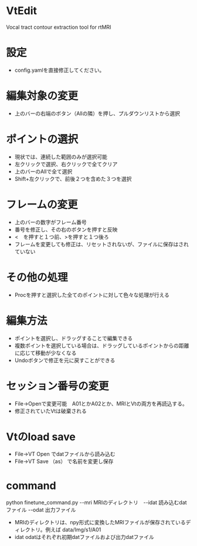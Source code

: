# VtEdit
Vocal tract contour extraction tool for rtMRI

# 設定
- config.yamlを直接修正してください。

# 編集対象の変更
- 上のバーの右端のボタン（Allの隣）を押し、プルダウンリストから選択

# ポイントの選択
- 現状では、連続した範囲のみが選択可能
- 左クリックで選択、右クリックで全てクリア
- 上のバーのAllで全て選択
- Shift+左クリックで、前後２つを含めた３つを選択

# フレームの変更
- 上のバーの数字がフレーム番号
- 番号を修正し、その右のボタンを押すと反映
- <　を押すと１つ前、>を押すと１つ後ろ
- フレームを変更しても修正は、リセットされないが、ファイルに保存はされていない

# その他の処理
- Procを押すと選択した全てのポイントに対して色々な処理が行える

# 編集方法
- ポイントを選択し、ドラッグすることで編集できる
- 複数ポイントを選択している場合は、ドラッグしているポイントからの距離に応じて移動が少なくなる
- Undoボタンで修正を元に戻すことができる

# セッション番号の変更
- File->Openで変更可能　A01とかA02とか、MRIとVtの両方を再読込する。
- 修正されていたVtは破棄される

# Vtのload save
- File->VT Open でdatファイルから読み込む
- File->VT Save （as） で名前を変更し保存

# command
python finetune_command.py --mri MRIのディレクトリ　--idat 読み込むdatファイル --odat 出力ファイル
- MRIのディレクトリは、npy形式に変換したMRIファイルが保存されているディレクトリ。例えば data/Img/s1/A01
- idat odatはそれぞれ初期datファイルおよび出力datファイル